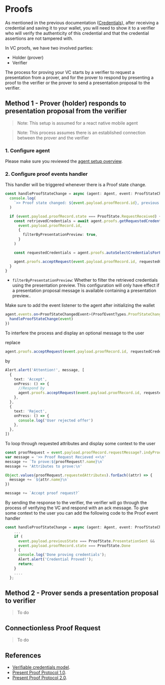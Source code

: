 # Proofs

As mentioned in the previous documentation ([Credentials](5-credentials.md)), after receiving a credential and saving it to your wallet, you will need to show it to a verifier who will verify the authenticity of this credential and that the credential assertions are not tampered with.

In VC proofs, we have two involved parties:

- Holder (prover)
- Verifier

The process for proving your VC starts by a verifier to request a presentation from a prover, and for the prover to respond by presenting a proof to the verifier or the prover to send a presentation proposal to the verifier.

## Method 1 - Prover (holder) responds to presentation proposal from the verifier

> Note: This setup is assumed for a react native mobile agent

> Note: This process assumes there is an established connection between the prover and the verifier

### 1. Configure agent

Please make sure you reviewed the [agent setup overview](0-agent.md).

### 2. Configure proof events handler

This handler will be triggered whenever there is a Proof state change.

```ts
const handleProofStateChange = async (agent: Agent, event: ProofStateChangedEvent) => {
  console.log(
    `>> Proof state changed: ${event.payload.proofRecord.id}, previous state -> ${event.payload.previousState} new state: ${event.payload.proofRecord.state}`
  )

  if (event.payload.proofRecord.state === ProofState.RequestReceived) {
    const retrievedCredentials = await agent.proofs.getRequestedCredentialsForProofRequest(
      event.payload.proofRecord.id,
      {
        filterByPresentationPreview: true,
      }
    )

    const requestedCredentials = agent.proofs.autoSelectCredentialsForProofRequest(retrievedCredentials)

    agent.proofs.acceptRequest(event.payload.proofRecord.id, requestedCredentials)
  }
}
```

- `filterByPresentationPreview`: Whether to filter the retrieved credentials using the presentation preview. This configuration will only have effect if a presentation proposal message is available containing a presentation preview..

Make sure to add the event listener to the agent after initializing the wallet

```ts
agent.events.on<ProofStateChangedEvent>(ProofEventTypes.ProofStateChanged, (event) => {
  handleProofStateChange(event)
})
```

To interfere the process and display an optional message to the user

replace

```ts
agent.proofs.acceptRequest(event.payload.proofRecord.id, requestedCredentials)
```

by

```ts
Alert.alert('Attention!', message, [
  {
    text: 'Accept',
    onPress: () => {
      //Respond by
      agent.proofs.acceptRequest(event.payload.proofRecord.id, requestedCredentials)
    },
  },
  {
    text: 'Reject',
    onPress: () => {
      console.log('User rejected offer')
    },
  },
])
```

To loop through requested attributes and display some context to the user

```ts
const proofRequest = event.payload.proofRecord.requestMessage?.indyProofRequest
var message = '>> Proof Request Recieved <<\n'
message += `To prove:${proofRequest?.name}\n`
message += 'Attributes to prove:\n'

Object.values(proofRequest.requestedAttributes).forEach((attr) => {
  message += `${attr.name}\n`
})

message += `Accept proof request?`
```

By sending the response to the verifier, the verifier will go through the process of verifying the VC and respond with an ack message.
To give some context to the user you can add the following code to the Proof event handler

```ts
const handleProofStateChange = async (agent: Agent, event: ProofStateChangedEvent) => {
    ...
    if (
      event.payload.previousState === ProofState.PresentationSent &&
      event.payload.proofRecord.state === ProofState.Done
    ) {
      console.log('Done proving credentials');
      Alert.alert('Credential Proved!');
      return;
    }
    ....
  };
```

## Method 2 - Prover sends a presentation proposal to verifier

> To do

## Connectionless Proof Request

> To do

## References

- [Verifiable credentials model](https://www.w3.org/TR/vc-data-model/).
- [Present Proof Protocol 1.0](https://github.com/hyperledger/aries-rfcs/blob/main/features/0037-present-proof/README.md).
- [Present Proof Protocol 2.0](https://github.com/hyperledger/aries-rfcs/blob/main/features/0454-present-proof-v2/README.md).
